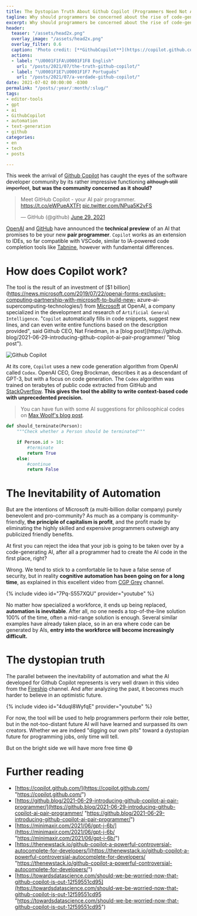 ```yaml
---
title: The Dystopian Truth About Github Copilot (Programmers Need Not Apply)
tagline: Why should programmers be concerned about the rise of code-generating AIs?
excerpt: Why should programmers be concerned about the rise of code-generating AIs?
header:
  teaser: "/assets/head2x.png"
  overlay_image: "/assets/head2x.png"
  overlay_filter: 0.6
  caption: 'Photo credit: [**GithubCopilot**](https://copilot.github.com/head2x.png)'
  actions:
  - label: "\U0001F1FA\U0001F1F8 English"
    url: "/posts/2021/07/the-truth-github-copilot/"
  - label: "\U0001F1E7\U0001F1F7 Português"
    url: "/posts/2021/07/a-verdade-github-copilot/"
date: 2021-07-02 00:00:00 -0300
permalink: "/posts/:year/:month/:slug/"
tags:
- editor-tools
- gpt
- ai
- GithubCopilot
- automation
- text-generation
- github
categories:
- en
- tech
- posts

---
```

This week the arrival of [Github Copilot](https://copilot.github.com/ "Github Copilot") has caught the eyes of the software developer community by its rather impressive functioning ~~although still imperfect~~, **but was the community concerned as it should?**

<blockquote class="twitter-tweet"><p lang="en" dir="ltr">Meet GitHub Copilot - your AI pair programmer. <a href="https://t.co/eWPueAXTFt">https://t.co/eWPueAXTFt</a> <a href="https://t.co/NPua5K2vFS">pic.twitter.com/NPua5K2vFS</a></p>— GitHub (@github) <a href="https://twitter.com/github/status/1409883156333879300?ref_src=twsrc%5Etfw">June 29, 2021</a></blockquote> <script async src="//platform.twitter.com/widgets.js" charset="utf-8"></script>

[OpenAI](https://openai.com/ "OpenAI") and [GitHub](https://github.com/ "GitHub") have announced the **technical preview** of an AI that promises to be your new **pair programmer**. `Copilot` works as an extension to IDEs, so far compatible with VSCode, similar to IA-powered code completion tools like [Tabnine](https://www.tabnine.com/ "Tabnine"), however with fundamental differences.

# How does Copilot work?

The tool is the result of an investment of [$1 billion](https://news.microsoft.com/2019/07/22/openai-forms-exclusive-computing-partnership-with-microsoft-to-build-new- azure-ai-supercomputing-technologies/) from [Microsoft](https://www.microsoft.com/ "Microsoft") at OpenAI, a company specialized in the development and research of `Artificial General Intelligence`. "`Copilot` automatically fills in code snippets, suggest new lines, and can even write entire functions based on the description provided", said Github CEO, Nat Friedman, in a [blog post](https://github. blog/2021-06-29-introducing-github-copilot-ai-pair-programmer/ "blog post").

![Github Copilot](https://copilot.github.com/diagram.png)

At its core, `Copilot` uses a new code generation algorithm from OpenAI called `Codex`. OpenAI CEO, Greg Brockman, describes it as a descendant of GPT-3, but with a focus on code generation. The `Codex` algorithm was trained on terabytes of public code extracted from GitHub and [StackOverflow](https://stackoverflow.com/ "StackOverflow"). **This gives the tool the ability to write context-based code with unprecedented precision.**

> You can have fun with some AI suggestions for philosophical codes on [Max Woolf's blog post](https://minimaxir.com/2021/06/gpt-j-6b/).

```python
def should_terminate(Person):
    """Check whether a Person should be terminated"""

    if Person.id > 10:
        #terminate
        return True
    else:
        #continue
        return False
```

# The Inevitability of Automation

But are the intentions of Microsoft (a multi-billion dollar company) purely benevolent and pro-community? As much as a company is community-friendly, **the principle of capitalism is profit**, and the profit made by eliminating the highly skilled and expensive programmers outweigh any publicized friendly benefits.

At first you can reject the idea that your job is going to be taken over by a code-generating AI, after all a programmer had to create the AI code in the first place, right?

Wrong. We tend to stick to a comfortable lie to have a false sense of security, but in reality **cognitive automation has been going on for a long time**, as explained in this excellent video from [CGP Grey](https://www.youtube.com/user/cgpgrey) channel.

{% include video id="7Pq-S557XQU" provider="youtube" %}

No matter how specialized a workforce, it ends up being replaced, **automation is inevitable**. After all, no one needs a top-of-the-line solution 100% of the time, often a mid-range solution is enough. Several similar examples have already taken place, so in an era where code can be generated by AIs, **entry into the workforce will become increasingly difficult.**

# The dystopian truth

The parallel between the inevitability of automation and what the AI developed for Github Copilot represents is very well drawn in this video from the [Fireship](https://www.youtube.com/channel/UCsBjURrPoezykLs9EqgamOA) channel. And after analyzing the past, it becomes much harder to believe in an optimistic future.

{% include video id="4duqI8WyfqE" provider="youtube" %}

For now, the tool will be used to help programmers perform their role better, but in the not-too-distant future AI will have learned and surpassed its own creators. Whether we are indeed "digging our own pits" toward a dystopian future for programming jobs, only time will tell.

But on the bright side we will have more free time :smile:

# Further reading

* [https://copilot.github.com/](https://copilot.github.com/ "https://copilot.github.com/")
* [https://github.blog/2021-06-29-introducing-github-copilot-ai-pair-programmer/](https://github.blog/2021-06-29-introducing-github-copilot-ai-pair-programmer/ "https://github.blog/2021-06-29-introducing-github-copilot-ai-pair-programmer/")
* [https://minimaxir.com/2021/06/gpt-j-6b/](https://minimaxir.com/2021/06/gpt-j-6b/ "https://minimaxir.com/2021/06/gpt-j-6b/")
* [https://thenewstack.io/github-copilot-a-powerful-controversial-autocomplete-for-developers/](https://thenewstack.io/github-copilot-a-powerful-controversial-autocomplete-for-developers/ "https://thenewstack.io/github-copilot-a-powerful-controversial-autocomplete-for-developers/")
* [https://towardsdatascience.com/should-we-be-worried-now-that-github-copilot-is-out-12f59551cd95](https://towardsdatascience.com/should-we-be-worried-now-that-github-copilot-is-out-12f59551cd95 "https://towardsdatascience.com/should-we-be-worried-now-that-github-copilot-is-out-12f59551cd95")
